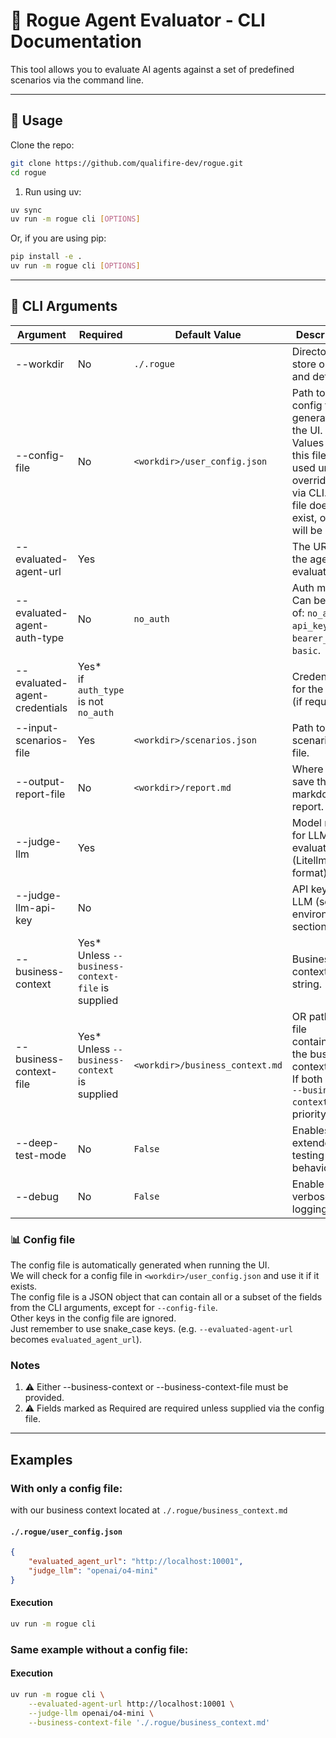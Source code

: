 # 🔧 Rogue Agent Evaluator - CLI Documentation

This tool allows you to evaluate AI agents against a set of predefined scenarios via the command line.

---
## 🚀 Usage

Clone the repo:
```bash
git clone https://github.com/qualifire-dev/rogue.git
cd rogue
```

1. Run using uv:
```bash
uv sync
uv run -m rogue cli [OPTIONS]
```

Or, if you are using pip:
```bash
pip install -e .
uv run -m rogue cli [OPTIONS]
```

---
## 📓 CLI Arguments
| Argument                      | Required                                              | Default Value                   | Description                                                                                                                                             |
|-------------------------------|-------------------------------------------------------|---------------------------------|---------------------------------------------------------------------------------------------------------------------------------------------------------|
| --workdir                     | No                                                    | `./.rogue`                      | Directory to store outputs and defaults.                                                                                                                |
| --config-file                 | No                                                    | `<workdir>/user_config.json`    | Path to a config file generated by the UI. Values from this file are used unless overridden via CLI. If the file does not exist, only cli will be used. |
| --evaluated-agent-url         | Yes                                                   |                                 | The URL of the agent to evaluate.                                                                                                                       |
| --evaluated-agent-auth-type   | No                                                    | `no_auth`                       | Auth method. Can be one of: `no_auth`, `api_key`, `bearer_token`, `basic`.                                                                              |
| --evaluated-agent-credentials | Yes*<br/>if `auth_type` is not `no_auth`              |                                 | Credentials for the agent (if required).                                                                                                                |
| --input-scenarios-file        | Yes                                                   | `<workdir>/scenarios.json`      | Path to scenarios file.                                                                                                                                 |
| --output-report-file          | No                                                    | `<workdir>/report.md`           | Where to save the markdown report.                                                                                                                      |
| --judge-llm                   | Yes                                                   |                                 | Model name for LLM evaluation (Litellm format).                                                                                                         |
| --judge-llm-api-key           | No                                                    |                                 | API key for LLM (see environment section).                                                                                                              |
| --business-context            | Yes*<br/>Unless `--business-context-file` is supplied |                                 | Business context as a string.                                                                                                                           |
| --business-context-file       | Yes*<br/>Unless `--business-context` is supplied      | `<workdir>/business_context.md` | OR path to file containing the business context.<br/>If both given, `--business-context` has priority                                                   |
| --deep-test-mode              | No                                                    | `False`                         | Enables extended testing behavior.                                                                                                                      |
| --debug                       | No                                                    | `False`                         | Enable verbose logging.                                                                                                                                 |

### 📊 Config file
The config file is automatically generated when running the UI. \
We will check for a config file in `<workdir>/user_config.json` and use it if it exists. \
The config file is a JSON object that can contain all or a subset of the fields from the CLI arguments, except for `--config-file`. \
Other keys in the config file are ignored. \
Just remember to use snake_case keys. (e.g. `--evaluated-agent-url` becomes `evaluated_agent_url`).

### Notes
1. ⚠️ Either --business-context or --business-context-file must be provided.
2. ⚠️ Fields marked as Required are required unless supplied via the config file.

---
## Examples

### With only a config file:
with our business context located at `./.rogue/business_context.md`

#### `./.rogue/user_config.json`
```json
{
    "evaluated_agent_url": "http://localhost:10001",
    "judge_llm": "openai/o4-mini"
}
```

#### Execution
```bash
uv run -m rogue cli
```

### Same example without a config file:

#### Execution
```bash
uv run -m rogue cli \
    --evaluated-agent-url http://localhost:10001 \
    --judge-llm openai/o4-mini \
    --business-context-file './.rogue/business_context.md'
```
